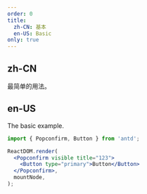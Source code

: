 ```yaml
---
order: 0
title:
  zh-CN: 基本
  en-US: Basic
only: true
---
```


## zh-CN

最简单的用法。

## en-US

The basic example.

```jsx
import { Popconfirm, Button } from 'antd';

ReactDOM.render(
  <Popconfirm visible title="123">
    <Button type="primary">Button</Button>
  </Popconfirm>,
  mountNode,
);
```
